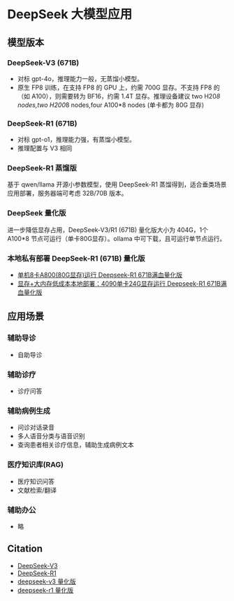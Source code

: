 # DeepSeek 大模型应用

## 模型版本

### DeepSeek-V3 (671B)

* 对标 gpt-4o，推理能力一般，无蒸馏小模型。
* 原生 FP8 训练，在支持 FP8 的 GPU 上，约需 700G 显存。不支持 FP8 的（如 A100），则需要转为 BF16，约需 1.4T 显存。推理设备建议 two H20*8 nodes,two H200*8 nodes,four A100*8 nodes (单卡都为 80G 显存)

### DeepSeek-R1 (671B)

* 对标 gpt-o1，推理能力强，有蒸馏小模型。
* 推理配置与 V3 相同

### DeepSeek-R1 蒸馏版

基于 qwen/llama 开源小参数模型，使用 DeepSeek-R1 蒸馏得到，适合垂类场景应用部署，服务器端可考虑 32B/70B 版本。

### DeepSeek 量化版

进一步降低显存占用，DeepSeek-V3/R1 (671B) 量化版大小为 404G，1个 A100*8 节点可运行（单卡80G显存）。ollama 中可下载，且可运行单节点运行。

### 本地私有部署 DeepSeek-R1 (671B) 量化版

* [单机8卡A800(80G显存)运行 Deepseek-R1 671B满血量化版](https://www.cnblogs.com/zhayujie/p/18719199)
* [显存+大内存低成本本地部署：4090单卡24G显存运行 Deepseek-R1 671B满血量化版](https://deepseek.csdn.net/67b6ab573c9cd21f4cb8d9ce.html)

## 应用场景

### 辅助导诊
* 自助导诊

### 辅助诊疗
* 诊疗问答

### 辅助病例生成
* 问诊对话录音
* 多人语音分类与语音识别
* 查询患者相关诊疗信息，辅助生成病例文本

### 医疗知识库(RAG)
* 医疗知识问答
* 文献检索/翻译

### 辅助办公
* 略

## Citation

* [DeepSeek-V3](https://github.com/deepseek-ai/DeepSeek-V3)
* [DeepSeek-R1](https://github.com/deepseek-ai/DeepSeek-R1)
* [deepseek-v3 量化版](https://ollama.com/library/deepseek-v3)
* [deepseek-r1 量化版](https://ollama.com/library/deepseek-r1)
